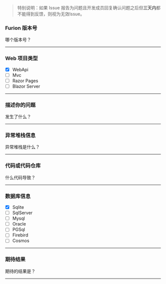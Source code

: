 > 特别说明：如果 Issue 报告为问题且开发成员回复确认问题之后但**三天内**都不能得到反馈，则视为无效Issue。

### Furion 版本号

哪个版本号？

-----------

### Web 项目类型

- [x] WebApi
- [ ] Mvc
- [ ] Razor Pages
- [ ] Blazor Server

-----------

### 描述你的问题

发生了什么？

-----------

### 异常堆栈信息

异常堆栈是什么？

-----------

### 代码或代码仓库

什么代码导致？

-----------

### 数据库信息

- [x] Sqlite
- [ ] SqlServer
- [ ] Mysql
- [ ] Oracle
- [ ] PGSql
- [ ] Firebird
- [ ] Cosmos

-----------

### 期待结果

期待的结果是？

-----------